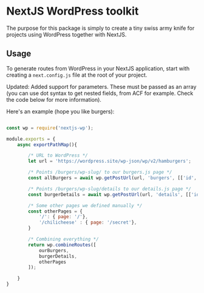 # NextJS WordPress toolkit
The purpose for this package is simply to create a tiny swiss army knife for projects using WordPress together with NextJS.

## Usage
To generate routes from WordPress in your NextJS application, start with creating a ``next.config.js`` file at the root of your project.

Updated: Added support for parameters. These must be passed as an array (you can use dot syntax to get nested fields, from ACF for example. Check the code below for more information).

Here's an example (hope you like burgers):

```javascript

const wp = require('nextjs-wp');

module.exports = {
    async exportPathMap(){

        /* URL to WordPress */
        let url = 'https://wordpress.site/wp-json/wp/v2/hamburgers';

        /* Points /burgers/wp-slug/ to our burgers.js page */
        const allBurgers = await wp.getPostUrl(url, 'burgers', [['id', 'id'], ['sauce', 'acf.sauce']], 'burgers');

        /* Points /burgers/wp-slug/details to our details.js page */
        const burgerDetails = await wp.getPostUrl(url, 'details', [['id', 'id']], 'burgers/details');

        /* Some other pages we defined manually */
        const otherPages = {
            '/': { page: '/'},
            '/chilicheese' : { page: '/secret'},
        }

        /* Combining everything */
        return wp.combineRoutes([
            ourBurgers,
            burgerDetails,
            otherPages
        ]);

    }
}

```